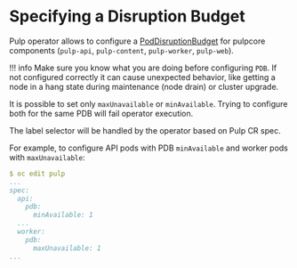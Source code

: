 # Specifying a Disruption Budget

Pulp operator allows to configure a [PodDisruptionBudget](https://kubernetes.io/docs/tasks/run-application/configure-pdb/) for pulpcore components (`pulp-api`, `pulp-content`, `pulp-worker`, `pulp-web`).

!!! info
    Make sure you know what you are doing before configuring `PDB`.
    If not configured correctly it can cause unexpected behavior, like getting
    a node in a hang state during maintenance (node drain) or cluster upgrade.

It is possible to set only `maxUnavailable` or `minAvailable`. Trying to configure both for the same
PDB will fail operator execution.

The label selector will be handled by the operator based on Pulp CR spec.

For example, to configure API pods with PDB `minAvailable` and worker pods with `maxUnavailable`:
```yaml
$ oc edit pulp
...
spec:
  api:
    pdb:
      minAvailable: 1
  ...
  worker:
    pdb:
      maxUnavailable: 1
...
```